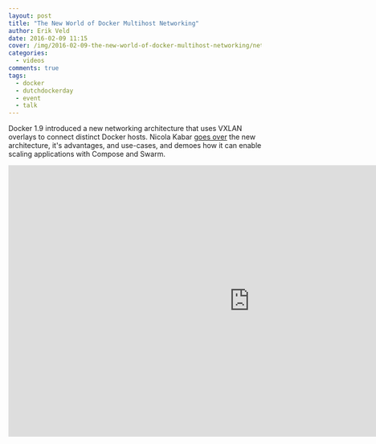 ```yaml
---
layout: post
title: "The New World of Docker Multihost Networking"
author: Erik Veld
date: 2016-02-09 11:15
cover: /img/2016-02-09-the-new-world-of-docker-multihost-networking/networking-video.png
categories:
  - videos
comments: true
tags:
  - docker
  - dutchdockerday
  - event
  - talk
---
```

Docker 1.9 introduced a new networking architecture that uses VXLAN overlays to connect distinct Docker hosts. Nicola Kabar [goes over](http://www.slideshare.net/xebia/dutch-docker-day-the-new-world-of-docker-multihost-networking) the new architecture, it's advantages, and use-cases, and demoes how it can enable scaling applications with Compose and Swarm.

<iframe
  width="960"
  height="540"
  src="http://www.youtube.com/embed/zaZWpWJWpjc"
  frameborder="0"
  allowfullscreen>
</iframe>
